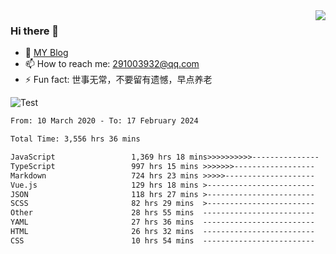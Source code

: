 <img align='right' src='https://github-readme-stats.vercel.app/api?username=niaogege&show_icons=true&theme=radical'/>

### Hi there 👋

- 🌱 [MY Blog](https://bythewayer.com/)
- 📫 How to reach me: 291003932@qq.com
- ⚡ Fun fact:  世事无常，不要留有遗憾，早点养老

![Test](https://github-readme-stats.vercel.app/api/top-langs/?username=niaogege&layout=compact)

<!--START_SECTION:waka-->

```txt
From: 10 March 2020 - To: 17 February 2024

Total Time: 3,556 hrs 36 mins

JavaScript                 1,369 hrs 18 mins>>>>>>>>>>---------------   38.50 %
TypeScript                 997 hrs 15 mins >>>>>>>------------------   28.04 %
Markdown                   724 hrs 23 mins >>>>>--------------------   20.37 %
Vue.js                     129 hrs 18 mins >------------------------   03.64 %
JSON                       118 hrs 27 mins >------------------------   03.33 %
SCSS                       82 hrs 29 mins  >------------------------   02.32 %
Other                      28 hrs 55 mins  -------------------------   00.81 %
YAML                       27 hrs 36 mins  -------------------------   00.78 %
HTML                       26 hrs 32 mins  -------------------------   00.75 %
CSS                        10 hrs 54 mins  -------------------------   00.31 %
```

<!--END_SECTION:waka-->
